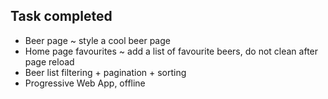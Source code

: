 
## Task completed

- Beer page ~ style a cool beer page
- Home page favourites ~ add a list of favourite beers, do not clean after page reload
- Beer list filtering + pagination + sorting
- Progressive Web App, offline
